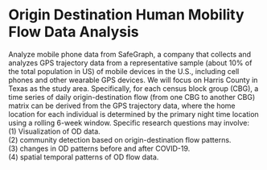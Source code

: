 # Origin Destination Human Mobility Flow Data Analysis

Analyze mobile phone data from SafeGraph, a company that collects and analyzes GPS trajectory data from a representative sample (about 10% of the total population in US) of mobile devices in the U.S., including cell phones and other wearable GPS devices. We will focus on Harris County in Texas as the study area. Specifically, for each census block group (CBG), a time series of daily origin-destination flow (from one CBG to another CBG) matrix can be derived from the GPS trajectory data, where the home location for each individual is determined by the primary night time location using a rolling 6-week window. Specific research questions may involve:  
(1) Visualization of OD data.  
(2) community detection based on origin-destination flow patterns.   
(3) changes in OD patterns before and after COVID-19.  
(4) spatial temporal patterns of OD flow data.  
